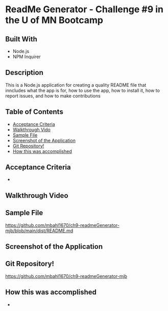 # ReadMe Generator - Challenge #9 in the U of MN Bootcamp

## Built With
* Node.js
* NPM Inquirer

## Description
This is a Node.js application for creating a quality README file that inncludes what the app is for, how to use the app, how to install it, how to report issues, and how to make contributions

## Table of Contents
* [Acceptance Criteria](#acceptance-criteria)
* [Walkthrough Vido](#walkthrough-video)
* [Sample File](#sample-file)
* [Screenshot of the Application](#screenshot-of-the-application)
* [Git Repository!](#git-repository!)
* [How this was accomplished](#how-this-was-accomplished)

## Acceptance Criteria
* 

## Walkthrough Video

## Sample File
https://github.com/mbahl1670/ch9-readmeGenerator-mjb/blob/main/dist/README.md

## Screenshot of the Application

## Git Repository!
https://github.com/mbahl1670/ch9-readmeGenerator-mjb

## How this was accomplished
* 
